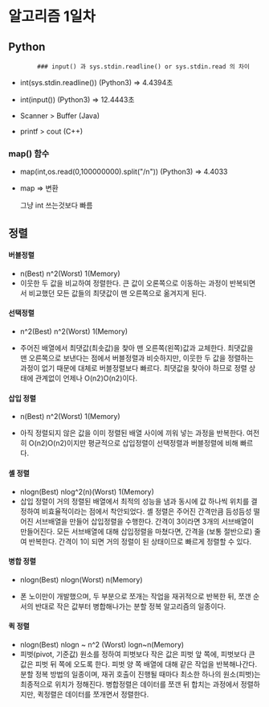 #	알고리즘 1일차

## Python

			### input() 과 sys.stdin.readline() or sys.stdin.read 의 차이

   - int(sys.stdin.readline()) (Python3) => 4.4394초

   -  int(input()) (Python3)                       => 12.4443초
   -  Scanner > Buffer (Java)
   -  printf > cout (C++)

### map() 함수

- map(int,os.read(0,100000000).split("/n")) (Python3) => 4.4033

- map => 변환

  그냥 int 쓰는것보다 빠름

## 정렬

#### 버블정렬

- n(Best)     n^2(Worst)     1(Memory)
- 이웃한 두 값을 비교하여 정렬한다. 큰 값이 오론쪽으로 이동하는 과정이 반복되면서 비교했던 모든 값들의 최댓값이 맨 오른쪽으로 옮겨지게 된다.



#### 선택정렬

- n^2(Best)    n^2(Worst)    1(Memory)

- 주어진 배열에서 최댓값(최솟값)을 찾아 맨 오른쪽(왼쪽)값과 교체한다. 최댓값을 맨 오른쪽으로 보낸다는 점에서 버블정렬과 비슷하지만, 이웃한 두 값을 정렬하는 과정이 없기 때문에 대체로 버블정렬보다 빠르다. 최댓값을 찾아야 하므로 정렬 상태에 관계없이 언제나 O(n2)O(n2)이다.



#### 삽입 정렬

- n(Best)     n^2(Worst)     1(Memory)

- 아직 정렬되지 않은 값을 이미 정렬된 배열 사이에 끼워 넣는 과정을 반복한다. 여전히 O(n2)O(n2)이지만 평균적으로 삽입정렬이 선택정렬과 버블정렬에 비해 빠르다.

  

#### 셸 정렬

- nlogn(Best)     nlog^2(n)(Worst)      1(Memory)
- 삽입 정렬이 거의 정렬된 배열에서 최적의 성능을 냄과 동시에 값 하나씩 위치를 결정하여 비효율적이라는 점에서 착안되었다. 셸 정렬은 주어진 간격만큼 듬성듬성 떨어진 서브배열을 만들어 삽입정렬을 수행한다. 간격이 3이라면 3개의 서브배열이 만들어진다. 모든 서브배열에 대해 삽입정렬을 마쳤다면, 간격을 (보통 절반으로) 줄여 반복한다. 간격이 1이 되면 거의 정렬이 된 상태이므로 빠르게 정렬할 수 있다.



#### 병합 정렬

- nlogn(Best)      nlogn(Worst)     n(Memory)

- 폰 노이만이 개발했으며, 두 부분으로 쪼개는 작업을 재귀적으로 반복한 뒤, 쪼갠 순서의 반대로 작은 값부터 병합해나가는 분할 정복 알고리즘의 일종이다.



#### 퀵 정렬

- nlogn(Best)      nlogn ~ n^2 (Worst)    logn~n(Memory)
- 피벗(pivot, 기준값) 원소를 정하여 피벗보다 작은 값은 피벗 앞 쪽에, 피벗보다 큰 값은 피벗 뒤 쪽에 오도록 한다. 피벗 양 쪽 배열에 대해 같은 작업을 반복해나간다. 분할 정복 방법의 일종이며, 재귀 호출이 진행될 때마다 최소한 하나의 원소(피벗)는 최종적으로 위치가 정해진다. 병합정렬은 데이터를 쪼갠 뒤 합치는 과정에서 정렬하지만, 퀵정렬은 데이터를 쪼개면서 정렬한다.

